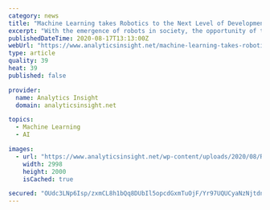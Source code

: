 ```yaml
---
category: news
title: "Machine Learning takes Robotics to the Next Level of Development"
excerpt: "With the emergence of robots in society, the opportunity of training data, machine learning and Artificial Intelligence (AI) are playing a critical role in its enforcement."
publishedDateTime: 2020-08-17T13:13:00Z
webUrl: "https://www.analyticsinsight.net/machine-learning-takes-robotics-next-level-development/"
type: article
quality: 39
heat: 39
published: false

provider:
  name: Analytics Insight
  domain: analyticsinsight.net

topics:
  - Machine Learning
  - AI

images:
  - url: "https://www.analyticsinsight.net/wp-content/uploads/2020/08/Robotics-4.jpg"
    width: 2998
    height: 2000
    isCached: true

secured: "OUdc3LNp6Isp/zxmCL8h1bQq8DUbIl5opcdGxmTuOjF/Yr97UQUCyaNzNjtdnrLcK2mSWMXNvmW8OP8XxghvpTtTFUHRADS8QpOfy0R334JwWagXsJXi8pedRjZ1capChHMSdrxYxsbRHkzHPqGAyJgrq60JQ9tWD41WQ0anP0D+qIei1xWeRFYd1QqFbB9AWUdBNaA109qSPUXZ0YWsyOFeu6FPeZLfI9LEUK2/7JgkcfMBoKyQmSyFfKXe9OXznslZ/31Twdwdg27TPDh+LhnCJ1jwG33g9qgli3O8arz3lUb9x57IGeX9eQpy9xk0ile/PQd4kvQIVHTs9YphXA==;xgB64zGBpZbcGB1uuDqeSQ=="
---
```


